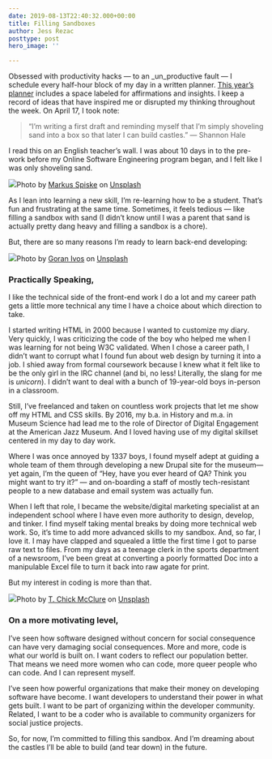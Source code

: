 ```yaml
---
date: 2019-08-13T22:40:32.000+00:00
title: Filling Sandboxes
author: Jess Rezac
posttype: post
hero_image: ''

---
```

Obsessed with productivity hacks — to an _un_productive fault — I schedule every half-hour block of my day in a written planner. [This year’s planner](https://www.livewhaleplanner.com/) includes a space labeled for affirmations and insights. I keep a record of ideas that have inspired me or disrupted my thinking throughout the week. On April 17, I took note:

> “I’m writing a first draft and reminding myself that I’m simply shoveling sand into a box so that later I can build castles.” — Shannon Hale

I read this on an English teacher’s wall. I was about 10 days in to the pre-work before my Online Software Engineering program began, and I felt like I was only shoveling sand.

![](https://cdn-images-1.medium.com/max/2600/0*cKpJ4hl3XRAbBqvo)Photo by [Markus Spiske](https://unsplash.com/@markusspiske?utm_source=medium&utm_medium=referral) on [Unsplash](https://unsplash.com?utm_source=medium&utm_medium=referral)

As I lean into learning a new skill, I’m re-learning how to be a student. That’s fun and frustrating at the same time. Sometimes, it feels tedious — like filling a sandbox with sand (I didn’t know until I was a parent that sand is actually pretty dang heavy and filling a sandbox is a chore).

But, there are so many reasons I’m ready to learn back-end developing:

![](https://cdn-images-1.medium.com/max/1440/0*6B70XMItrXPfeoqj)Photo by [Goran Ivos](https://unsplash.com/@goran_ivos?utm_source=medium&utm_medium=referral) on [Unsplash](https://unsplash.com?utm_source=medium&utm_medium=referral)

### Practically Speaking,

I like the technical side of the front-end work I do a lot and my career path gets a little more technical any time I have a choice about which direction to take.

I started writing HTML in 2000 because I wanted to customize my diary. Very quickly, I was criticizing the code of the boy who helped me when I was learning for not being W3C validated. When I chose a career path, I didn’t want to corrupt what I found fun about web design by turning it into a job. I shied away from formal coursework because I knew what it felt like to be the only girl in the IRC channel (and bi, no less! Literally, the slang for me is _unicorn_). I didn’t want to deal with a bunch of 19-year-old boys in-person in a classroom.

Still, I’ve freelanced and taken on countless work projects that let me show off my HTML and CSS skills. By 2016, my b.a. in History and m.a. in Museum Science had lead me to the role of Director of Digital Engagement at the American Jazz Museum. And I loved having use of my digital skillset centered in my day to day work.

Where I was once annoyed by 1337 boys, I found myself adept at guiding a whole team of them through developing a new Drupal site for the museum— yet again, I’m the queen of “Hey, have you ever heard of QA? Think you might want to try it?” — and on-boarding a staff of mostly tech-resistant people to a new database and email system was actually fun.

When I left that role, I became the website/digital marketing specialist at an independent school where I have even more authority to design, develop, and tinker. I find myself taking mental breaks by doing more technical web work. So, it’s time to add more advanced skills to my sandbox. And, so far, I love it. I may have clapped and squealed a little the first time I got to parse raw text to files. From my days as a teenage clerk in the sports department of a newsroom, I’ve been great at converting a poorly formatted Doc into a manipulable Excel file to turn it back into raw agate for print.

But my interest in coding is more than that.

![](https://cdn-images-1.medium.com/max/1440/0*4Z1XEm4Ne4h4KZOJ)Photo by [T. Chick McClure](https://unsplash.com/@tchickmcclure?utm_source=medium&utm_medium=referral) on [Unsplash](https://unsplash.com?utm_source=medium&utm_medium=referral)

### On a more motivating level,

I’ve seen how software designed without concern for social consequence can have very damaging social consequences. More and more, code is what our world is built on. I want coders to reflect our population better. That means we need more women who can code, more queer people who can code. And I can represent myself.

I’ve seen how powerful organizations that make their money on developing software have become. I want developers to understand their power in what gets built. I want to be part of organizing within the developer community. Related, I want to be a coder who is available to community organizers for social justice projects.

So, for now, I’m committed to filling this sandbox. And I’m dreaming about the castles I’ll be able to build (and tear down) in the future.